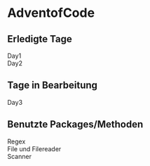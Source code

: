 # AdventofCode
## Erledigte Tage
Day1\
Day2
## Tage in Bearbeitung
Day3
## Benutzte Packages/Methoden
Regex\
File und Filereader\
Scanner
